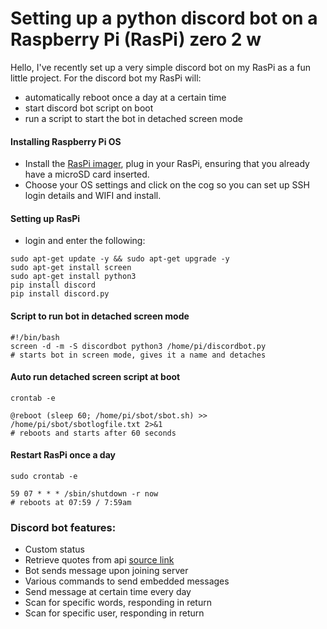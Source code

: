 # Setting up a python discord bot on a Raspberry Pi (RasPi) zero 2 w

Hello, I've recently set up a very simple discord bot on my RasPi as a fun little project.
For the discord bot my RasPi will:
- automatically reboot once a day at a certain time
- start discord bot script on boot
- run a script to start the bot in detached screen mode

#### Installing Raspberry Pi OS

- Install the [RasPi imager](https://www.raspberrypi.com/software/), plug in your RasPi, ensuring that you already have a microSD card inserted.
- Choose your OS settings and click on the cog so you can set up SSH login details and WIFI and install.

#### Setting up RasPi
- login and enter the following:
```
sudo apt-get update -y && sudo apt-get upgrade -y
sudo apt-get install screen
sudo apt-get install python3
pip install discord
pip install discord.py
```

#### Script to run bot in detached screen mode
```
#!/bin/bash
screen -d -m -S discordbot python3 /home/pi/discordbot.py
# starts bot in screen mode, gives it a name and detaches
```

#### Auto run detached screen script at boot
```
crontab -e
```
```
@reboot (sleep 60; /home/pi/sbot/sbot.sh) >> /home/pi/sbot/sbotlogfile.txt 2>&1
# reboots and starts after 60 seconds
```

#### Restart RasPi once a day
```
sudo crontab -e
```
```
59 07 * * * /sbin/shutdown -r now
# reboots at 07:59 / 7:59am 
```
### Discord bot features:
- Custom status
- Retrieve quotes from api [source link](https://www.freecodecamp.org/news/create-a-discord-bot-with-python/)
- Bot sends message upon joining server
- Various commands to send embedded messages
- Send message at certain time every day
- Scan for specific words, responding in return
- Scan for specific user, responding in return